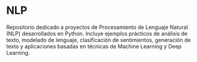 # NLP
Repositorio dedicado a proyectos de Procesamiento de Lenguaje Natural (NLP) desarrollados en Python. Incluye ejemplos prácticos de análisis de texto, modelado de lenguaje, clasificación de sentimientos, generación de texto y aplicaciones basadas en técnicas de Machine Learning y Deep Learning.
